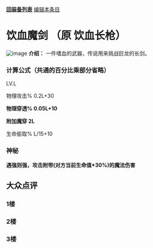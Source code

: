 [**回装备列表**](index.md)  [编辑本条目](https://github.com/GuguTown/Wiki/edit/main/equip/饮血魔剑.md) 
# 饮血魔剑 （原 饮血长枪）
![image](https://user-images.githubusercontent.com/35645329/193962406-2844556c-76ae-479a-8430-466d7a5ea608.png) **介绍：** 一件嗜血的武器，传说用来挑战巨龙的长剑。   
### 计算公式（共通的百分比乘部分省略）
LV.L   

物理攻击% 0.2L+30   

**物理穿透% 0.05L+10**   

**附加魔穿 2L**     

生命偷取% L/15+10   

### 神秘
**遇强则强，攻击附带(对方当前生命值\*30%)的魔法伤害**

## 大众点评
### 1楼

### 2楼 

### 3楼 
